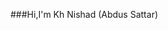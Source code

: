 ###Hi,I'm Kh Nishad (Abdus Sattar)

<!--
**KhNishad/KhNishad** is a ✨ _special_ ✨ repository because its `README.md` (this file) appears on your GitHub profile.

Here are some ideas to get you started:

- 🔭 I’m currently working on Everexpert Info System
- 🌱 I’m currently learning nestjs , react js, react native and next js
- 💬 Ask me about anything on the following topics or anything
- 📫 How to reach me: mail,facebook(https://www.facebook.com/kh.nishad.9/)
- 
https://github-readme-stats.vercel.app/api?username=KhNishad
